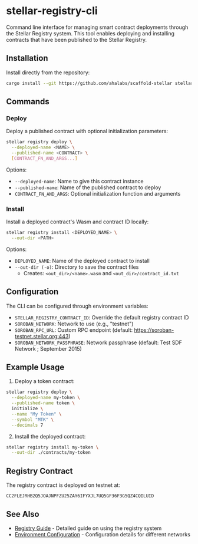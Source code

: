 # stellar-registry-cli

Command line interface for managing smart contract deployments through the Stellar Registry system. This tool enables deploying and installing contracts that have been published to the Stellar Registry.

## Installation

Install directly from the repository:

```bash
cargo install --git https://github.com/ahalabs/scaffold-stellar stellar-registry-cli
```

## Commands

### Deploy

Deploy a published contract with optional initialization parameters:

```bash
stellar registry deploy \
  --deployed-name <NAME> \
  --published-name <CONTRACT> \
  [CONTRACT_FN_AND_ARGS...]
```

Options:
- `--deployed-name`: Name to give this contract instance
- `--published-name`: Name of the published contract to deploy
- `CONTRACT_FN_AND_ARGS`: Optional initialization function and arguments

### Install

Install a deployed contract's Wasm and contract ID locally:

```bash
stellar registry install <DEPLOYED_NAME> \
  --out-dir <PATH>
```

Options:
- `DEPLOYED_NAME`: Name of the deployed contract to install
- `--out-dir (-o)`: Directory to save the contract files
  - Creates: `<out_dir>/<name>.wasm` and `<out_dir>/contract_id.txt`

## Configuration

The CLI can be configured through environment variables:

- `STELLAR_REGISTRY_CONTRACT_ID`: Override the default registry contract ID
- `SOROBAN_NETWORK`: Network to use (e.g., "testnet")
- `SOROBAN_RPC_URL`: Custom RPC endpoint (default: https://soroban-testnet.stellar.org:443)
- `SOROBAN_NETWORK_PASSPHRASE`: Network passphrase (default: Test SDF Network ; September 2015)

## Example Usage

1. Deploy a token contract:
```bash
stellar registry deploy \
  --deployed-name my-token \
  --published-name token \
  initialize \
  --name "My Token" \
  --symbol "MTK" \
  --decimals 7
```

2. Install the deployed contract:
```bash
stellar registry install my-token \
  --out-dir ./contracts/my-token
```

## Registry Contract

The registry contract is deployed on testnet at:
```
CC2FLEJRHB2Q5JOAJNPFZU25ZAY6IFYXJL7UQ5GF36F3G5QZ4CQILUID
```

## See Also

- [Registry Guide](../../docs/registry.md) - Detailed guide on using the registry system
- [Environment Configuration](../../docs/environments.md) - Configuration details for different networks